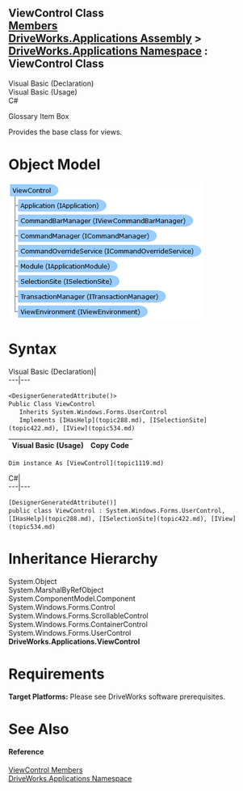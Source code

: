 ViewControl Class   
[Members](topic1120.md)   
[DriveWorks.Applications Assembly](topic13.md) > [DriveWorks.Applications Namespace](topic16.md) : ViewControl Class  
---  
  
Visual Basic (Declaration)    
Visual Basic (Usage)    
C# 

Glossary Item Box

Provides the base class for views. 

# Object Model

![](dotnetdiagramimages/image42.png)

# Syntax

Visual Basic (Declaration)|   
---|---  
      
    
    <DesignerGeneratedAttribute()>
    Public Class ViewControl 
       Inherits System.Windows.Forms.UserControl
       Implements [IHasHelp](topic288.md), [ISelectionSite](topic422.md), [IView](topic534.md)   
  
Visual Basic (Usage)| Copy Code  
---|---  
      
    
    Dim instance As [ViewControl](topic1119.md)  
  
C#|   
---|---  
      
    
    [DesignerGeneratedAttribute()]
    public class ViewControl : System.Windows.Forms.UserControl, [IHasHelp](topic288.md), [ISelectionSite](topic422.md), [IView](topic534.md)    
  
# Inheritance Hierarchy

System.Object  
System.MarshalByRefObject  
System.ComponentModel.Component  
System.Windows.Forms.Control  
System.Windows.Forms.ScrollableControl  
System.Windows.Forms.ContainerControl  
System.Windows.Forms.UserControl  
**DriveWorks.Applications.ViewControl**  


# Requirements

**Target Platforms:** Please see DriveWorks software prerequisites.

# See Also

#### Reference

[ViewControl Members](topic1120.md)   
[DriveWorks.Applications Namespace](topic16.md)


